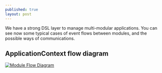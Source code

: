 ```yaml
---
published: true
layout: post
---
```

We have a strong DSL layer to manage multi-modular applications. You can see now some typical cases of event flows between modules, and the possible ways of communications.

## ApplicationContext flow diagram
<a href="/images/hexMachina_ApplicationContext_Flow_Diagram.png" target="_blank">![Module Flow Diagram]({{site.baseurl}}/images/hexMachina_ApplicationContext_Flow_Diagram.png)</a>
